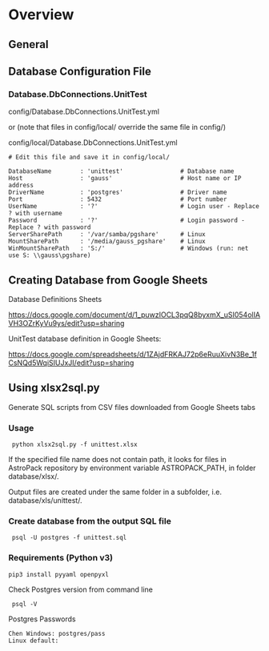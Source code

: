 # Overview

## General


## Database Configuration File

### Database.DbConnections.UnitTest

config/Database.DbConnections.UnitTest.yml

or (note that files in config/local/ override the same file in config/)

config/local/Database.DbConnections.UnitTest.yml


    # Edit this file and save it in config/local/

    DatabaseName        : 'unittest'                # Database name
    Host                : 'gauss'                   # Host name or IP address
    DriverName          : 'postgres'                # Driver name
    Port                : 5432                      # Port number
    UserName            : '?'                       # Login user - Replace ? with username
    Password            : '?'                       # Login password - Replace ? with password
    ServerSharePath     : '/var/samba/pgshare'      # Linux
    MountSharePath      : '/media/gauss_pgshare'    # Linux
    WinMountSharePath   : 'S:/'                     # Windows (run: net use S: \\gauss\pgshare)


## Creating Database from Google Sheets

Database Definitions Sheets

   https://docs.google.com/document/d/1_puwzIOCL3pqQ8byxmX_uSI054olIAVH3OZrKyVu9ys/edit?usp=sharing

UnitTest database definition in Google Sheets:

   https://docs.google.com/spreadsheets/d/1ZAjdFRKAJ72p6eRuuXivN3Be_1fCsNQd5WqiSIUJxJI/edit?usp=sharing


## Using xlsx2sql.py

Generate SQL scripts from CSV files downloaded from Google Sheets tabs


### Usage

     python xlsx2sql.py -f unittest.xlsx

If the specified file name does not contain path,
it looks for files in AstroPack repository by environment variable
ASTROPACK_PATH, in folder database/xlsx/.

Output files are created under the same folder in a subfolder, i.e.
database/xls/unittest/.

### Create database from the output SQL file

     psql -U postgres -f unittest.sql

### Requirements (Python v3)

    pip3 install pyyaml openpyxl

Check Postgres version from command line

     psql -V

Postgres Passwords

    Chen Windows: postgres/pass
    Linux default:

